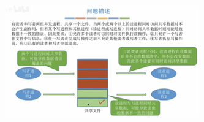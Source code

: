 


![输入图片说明](/imgs/2025-09-18/uPiAVfM6tZLVoHEF.png)
<!--stackedit_data:
eyJoaXN0b3J5IjpbNDE0MjU5NTU2XX0=
-->